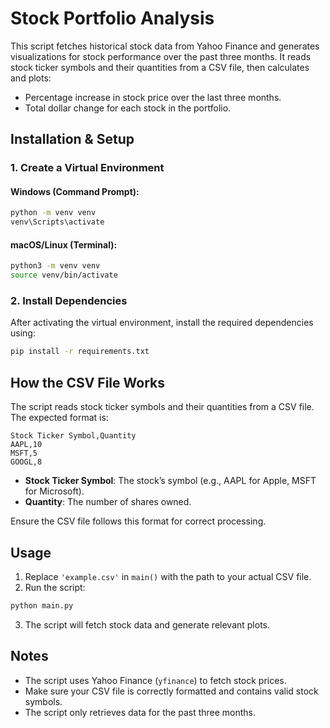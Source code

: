 # Stock Portfolio Analysis

This script fetches historical stock data from Yahoo Finance and generates visualizations for stock performance over the past three months. It reads stock ticker symbols and their quantities from a CSV file, then calculates and plots:

- Percentage increase in stock price over the last three months.
- Total dollar change for each stock in the portfolio.

## Installation & Setup

### 1. Create a Virtual Environment

#### Windows (Command Prompt):
```sh
python -m venv venv
venv\Scripts\activate
```

#### macOS/Linux (Terminal):
```sh
python3 -m venv venv
source venv/bin/activate
```

### 2. Install Dependencies
After activating the virtual environment, install the required dependencies using:
```sh
pip install -r requirements.txt
```

## How the CSV File Works

The script reads stock ticker symbols and their quantities from a CSV file. The expected format is:

```csv
Stock Ticker Symbol,Quantity
AAPL,10
MSFT,5
GOOGL,8
```

- **Stock Ticker Symbol**: The stock’s symbol (e.g., AAPL for Apple, MSFT for Microsoft).
- **Quantity**: The number of shares owned.

Ensure the CSV file follows this format for correct processing.

## Usage

1. Replace `'example.csv'` in `main()` with the path to your actual CSV file.
2. Run the script:
```sh
python main.py
```
3. The script will fetch stock data and generate relevant plots.

## Notes
- The script uses Yahoo Finance (`yfinance`) to fetch stock prices.
- Make sure your CSV file is correctly formatted and contains valid stock symbols.
- The script only retrieves data for the past three months.


